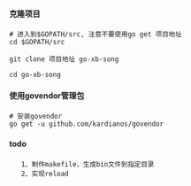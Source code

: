 
#### 克隆项目
```
# 进入到$GOPATH/src, 注意不要使用go get 项目地址
cd $GOPATH/src

git clone 项目地址 go-xb-song
 
cd go-xb-song
```

#### 使用govendor管理包

```
# 安装govendor
go get -u github.com/kardianos/govendor
```


#### todo
```
   1、制作makefile，生成bin文件到指定目录
   2、实现reload
```
